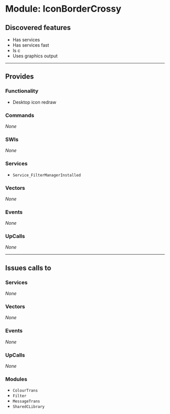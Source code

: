 # Module: IconBorderCrossy

## Discovered features


* Has services
* Has services fast
* Is c
* Uses graphics output

---

## Provides

### Functionality


* Desktop icon redraw

### Commands


*None*


### SWIs


*None*


### Services


* `Service_FilterManagerInstalled`


### Vectors


*None*


### Events


*None*


### UpCalls


*None*


---

## Issues calls to

### Services


*None*


### Vectors


*None*


### Events


*None*


### UpCalls


*None*


### Modules


* `ColourTrans`
* `Filter`
* `MessageTrans`
* `SharedCLibrary`


